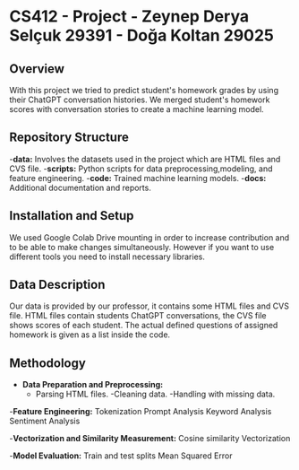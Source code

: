 # CS412 - Project - Zeynep Derya Selçuk 29391 - Doğa Koltan 29025

## Overview
With this project we tried to predict student's homework grades by using their ChatGPT conversation histories. We merged student's homework scores with conversation stories to create a machine learning model.

## Repository Structure
-**data:** Involves the datasets used in the project which are HTML files and CVS file.
-**scripts:** Python scripts for data preprocessing,modeling, and feature engineering.
-**code:** Trained machine learning models.
-**docs:** Additional documentation and reports.

## Installation and Setup
We used Google Colab Drive mounting in order to increase contribution and to be able to make changes simultaneously. However if you want to use different tools you need to install necessary libraries.

## Data Description
Our data is provided by our professor, it contains some HTML files and CVS file. HTML files contain students ChatGPT conversations, the CVS file shows scores of each student. The actual defined questions of assigned homework is given as a list inside the code.

## Methodology
- **Data Preparation and Preprocessing:**
  - Parsing HTML files.
  -Cleaning data.
  -Handling with missing data.

-**Feature Engineering:**
Tokenization
Prompt Analysis
Keyword Analysis
Sentiment Analysis

-**Vectorization and Similarity Measurement:**
Cosine similarity
Vectorization

-**Model Evaluation:**
Train and test splits
Mean Squared Error 


